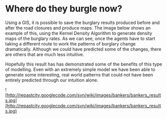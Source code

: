 # Where do they burgle now? #

Using a GIS, it is possible to save the burglary results produced before and after the road closures and produce maps. The image below shows an example of this, using the Kernel Density Algorithm to generate density maps of the burglary rates. As we can see, once the agents have to start taking a different route to work the patterns of burglary change dramatically. Although we could have predicted some of the changes, there are others that are much less intuitive.

Hopefully this result has has demonstrated some of the benefits of this type of modelling. Even with an extremely simple model we have been able to generate some interesting, real world patterns that could not have been entirely predicted through our intuition alone.

![http://repastcity.googlecode.com/svn/wiki/images/bankers/bankers_results.jpg](http://repastcity.googlecode.com/svn/wiki/images/bankers/bankers_results.jpg)